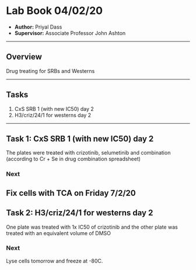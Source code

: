 # Lab Book 04/02/20
- **Author:** Priyal Dass
- **Supervisor:** Associate Professor John Ashton
------------------------------------------------------------------
## Overview

Drug treating for SRBs and Westerns

------------------------------------------------------------------
## Tasks

1. CxS SRB 1 (with new IC50) day 2
2. H3/criz/24/1 for westerns day 2
------------------------------------------------------------------
## Task 1: CxS SRB 1 (with new IC50) day 2

The plates were treated with crizotinib, selumetinib and combination (according to Cr + Se in drug combination spreadsheet)

### Next
Fix cells with TCA on Friday 7/2/20
------------------------------------------------------------------
## Task 2: H3/criz/24/1 for westerns day 2

One plate was treated with 1x IC50 of crizotinib and the other plate was treated with an equivalent volume of DMSO

### Next
Lyse cells tomorrow and freeze at -80C.
